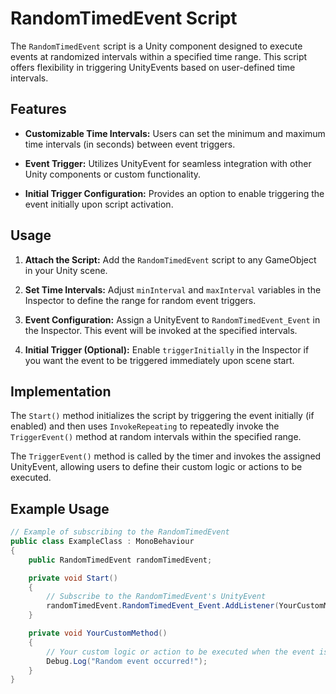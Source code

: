 # RandomTimedEvent Script

The `RandomTimedEvent` script is a Unity component designed to execute events at randomized intervals within a specified time range. This script offers flexibility in triggering UnityEvents based on user-defined time intervals.

## Features

- **Customizable Time Intervals:** Users can set the minimum and maximum time intervals (in seconds) between event triggers.
  
- **Event Trigger:** Utilizes UnityEvent for seamless integration with other Unity components or custom functionality.
  
- **Initial Trigger Configuration:** Provides an option to enable triggering the event initially upon script activation.

## Usage

1. **Attach the Script:** Add the `RandomTimedEvent` script to any GameObject in your Unity scene.

2. **Set Time Intervals:** Adjust `minInterval` and `maxInterval` variables in the Inspector to define the range for random event triggers.

3. **Event Configuration:** Assign a UnityEvent to `RandomTimedEvent_Event` in the Inspector. This event will be invoked at the specified intervals.

4. **Initial Trigger (Optional):** Enable `triggerInitially` in the Inspector if you want the event to be triggered immediately upon scene start.

## Implementation

The `Start()` method initializes the script by triggering the event initially (if enabled) and then uses `InvokeRepeating` to repeatedly invoke the `TriggerEvent()` method at random intervals within the specified range.

The `TriggerEvent()` method is called by the timer and invokes the assigned UnityEvent, allowing users to define their custom logic or actions to be executed.

## Example Usage

```csharp
// Example of subscribing to the RandomTimedEvent
public class ExampleClass : MonoBehaviour
{
    public RandomTimedEvent randomTimedEvent;

    private void Start()
    {
        // Subscribe to the RandomTimedEvent's UnityEvent
        randomTimedEvent.RandomTimedEvent_Event.AddListener(YourCustomMethod);
    }

    private void YourCustomMethod()
    {
        // Your custom logic or action to be executed when the event is triggered
        Debug.Log("Random event occurred!");
    }
}
